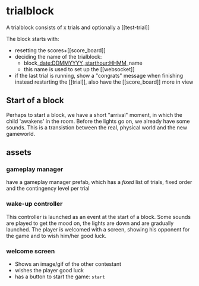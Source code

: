 # trialblock

A trialblock consists of x trials and optionally a [[test-trial]]

The block starts with:
- resetting the scores+[[score_board]]
- deciding the name of the trialblock:
	- block\_<date:DDMMYYYY>\_<starthour:HHMM>\_name
	- this name is used to set up the [[websocket]]
- if the last trial is running, show a "congrats" message when finishing instead restarting the [[trial]], also have the [[score_board]] more in view



## Start of a block

Perhaps to start a block, we have a short "arrival" moment, in which the child 'awakens' in the room. Before the lights go on, we already have some sounds. This is a transistion between the real, physical world and the new gameworld.

## assets

### gameplay manager

have a gameplay manager prefab, which has a *fixed* list of trials, fixed order and the contingency level per trial

### wake-up controller

This controller is launched as an event at the start of a block. Some sounds are played to get the mood on, the lights are down and are gradually launched. The player is welcomed with a screen, showing his opponent for the game and to wish him/her good luck.

### welcome screen
- Shows an image/gif of the other contestant
- wishes the player good luck
- has a button to start the game: `start`